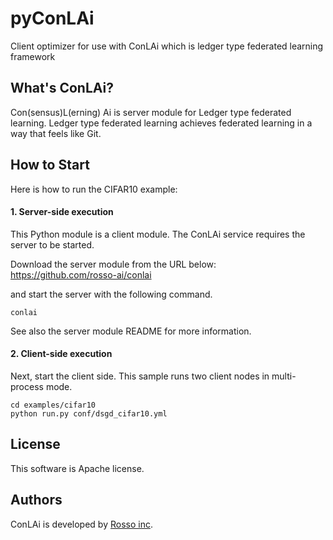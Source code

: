 # pyConLAi
Client optimizer for use with ConLAi which is ledger type federated learning framework 


## What's ConLAi?
Con(sensus)L(erning) Ai is server module for Ledger type federated learning.
Ledger type federated learning achieves federated learning in a way that feels like Git.

## How to Start
Here is how to run the CIFAR10 example:

#### 1. Server-side execution
This Python module is a client module. The ConLAi service requires the server to be started.  

Download the server module from the URL below:  
https://github.com/rosso-ai/conlai


and start the server with the following command.
```shell
conlai
```

See also the server module README for more information.

#### 2. Client-side execution
Next, start the client side. This sample runs two client nodes in multi-process mode.  

```shell
cd examples/cifar10
python run.py conf/dsgd_cifar10.yml
```

## License
This software is Apache license.


## Authors
ConLAi is developed by [Rosso inc](https://www.rosso-tokyo.co.jp/).
